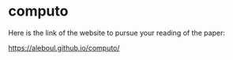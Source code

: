 # computo

Here is the link of the website to pursue your reading of the paper:

https://aleboul.github.io/computo/
